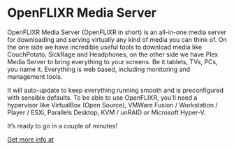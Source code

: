 # OpenFLIXR Media Server
OpenFLIXR Media Server (OpenFLIXR in short) is an all-in-one media server for downloading and serving virtually any kind of media you can think of. On the one side we have incredible useful tools to download media like CouchPotato, SickRage and Headphones, on the other side we have Plex Media Server to bring everything to your screens. Be it tablets, TVs, PCs, you name it. Everything is web based, including monitoring and management tools.

It will auto-update to keep everything running smooth and is preconfigured with sensible defaults. To be able to use OpenFLIXR, you’ll need a hypervisor like VirtualBox (Open Source), VMWare Fusion / Workstation / Player / ESXi, Parallels Desktop, KVM / unRAID or Microsoft Hyper-V.

It’s ready to go in a couple of minutes!

[Get more info at](https://www.google.com)
